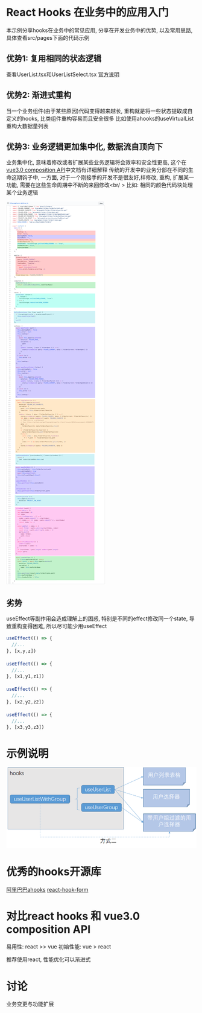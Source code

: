 # React Hooks 在业务中的应用入门

本示例分享hooks在业务中的常见应用, 分享在开发业务中的优势, 以及常用思路, 具体查看src/pages下面的代码示例

## 优势1: 复用相同的状态逻辑
查看UserList.tsx和UserListSelect.tsx
[官方说明](https://zh-hans.reactjs.org/docs/hooks-intro.html#its-hard-to-reuse-stateful-logic-between-components)

## 优势2: 渐进式重构
当一个业务组件(由于某些原因)代码变得越来越长, 重构就是将一些状态提取成自定义的hooks, 比类组件重构容易而且安全很多
比如使用ahooks的useVirtualList重构大数据量列表

## 优势3: 业务逻辑更加集中化, 数据流自顶向下
业务集中化, 意味着修改或者扩展某些业务逻辑将会效率和安全性更高, 这个在[vue3.0 composition API](https://v3.cn.vuejs.org/guide/composition-api-introduction.html#%E4%BB%8B%E7%BB%8D)中文档有详细解释
传统的开发中的业务分部在不同的生命这期钩子中, 一方面, 对于一个刚接手的开发不是很友好,样修改, 重构, 扩展某一功能, 需要在这些生命周期中不断的来回修改<br/ >
比如: 相同的颜色代码块处理某个业务逻辑

![类组件](doc-resource/class_component.png)

## 劣势
useEffect等副作用会造成理解上的困惑, 特别是不同的effect修改同一个state, 导致重构变得困难, 所以尽可能少用useEffect
```typescript
useEffect(() => {
  //...
}, [x,y,z])

useEffect(() => {
  //...
}, [x1,y1,z1])

useEffect(() => {
  //...
}, [x2,y2,z2])

useEffect(() => {
  //...
}, [x3,y3,z3])
```

# 示例说明
![](doc-resource/example.png)

# 优秀的hooks开源库
[阿里巴巴ahooks](https://ahooks.js.org/zh-CN)
[react-hook-form](https://react-hook-form.com)

# 对比react hooks 和 vue3.0 composition API
易用性: react >> vue
初始性能: vue > react

推荐使用react, 性能优化可以渐进式

# 讨论
业务变更与功能扩展
